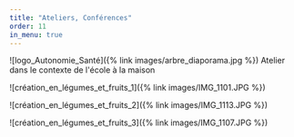 ```yaml
---
title: "Ateliers, Conférences"
order: 11
in_menu: true
---
```

![logo_Autonomie_Santé]({% link images/arbre_diaporama.jpg %})
Atelier dans le contexte de l'école à la maison 

![création_en_légumes_et_fruits_1]({% link images/IMG_1101.JPG %})

![création_en_légumes_et_fruits_2]({% link images/IMG_1113.JPG %})

![création_en_légumes_et_fruits_3]({% link images/IMG_1107.JPG %}) 